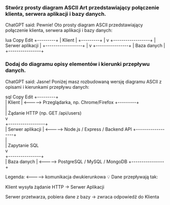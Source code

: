 ### Stwórz prosty diagram ASCII Art przedstawiający połączenie klienta, serwera aplikacji i bazy danych.


ChatGPT said:
Pewnie! Oto prosty diagram ASCII przedstawiający połączenie klienta, serwera aplikacji i bazy danych:

lua
Copy
Edit
        +---------+
        | Klient  |
        +---------+
             |
             v
   +------------------+
   | Serwer aplikacji |
   +------------------+
             |
             v
     +----------------+
     | Baza danych    |
     +----------------+

### Dodaj do diagramu opisy elementów i kierunki przepływu danych.


ChatGPT said:
Jasne! Poniżej masz rozbudowaną wersję diagramu ASCII z opisami i kierunkami przepływu danych:

sql
Copy
Edit
        +---------+                          
        | Klient  | <-----> Przeglądarka, np. Chrome/Firefox
        +---------+                          
             |                                       
             |  Żądanie HTTP (np. GET /api/users)   
             v                                       
   +------------------+                             
   | Serwer aplikacji | <-----> Node.js / Express / Backend API
   +------------------+                             
             |                                       
             |  Zapytanie SQL                        
             v                                       
     +----------------+                             
     |  Baza danych   | <-----> PostgreSQL / MySQL / MongoDB
     +----------------+

Legenda:
<-----> komunikacja dwukierunkowa
💡 Dane przepływają tak:

Klient wysyła żądanie HTTP → Serwer Aplikacji

Serwer przetwarza, pobiera dane z bazy → zwraca odpowiedź do Klienta
